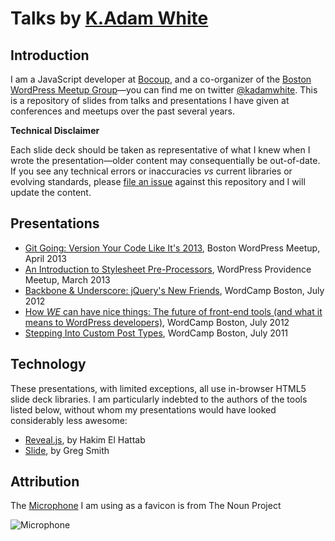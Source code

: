 # Talks by [K.Adam White](http://www.kadamwhite.com)

## Introduction

I am a JavaScript developer at [Bocoup](http://bocoup.com/), and a co-organizer of the [Boston WordPress Meetup Group](http://meetup.bostonwp.org/)&mdash;you can find me on twitter [@kadamwhite](http://twitter.com/kadamwhite). This is a repository of slides from talks and presentations I have given at conferences and meetups over the past several years.

**Technical Disclaimer**

Each slide deck should be taken as representative of what I knew when I wrote the presentation&mdash;older content may consequentially be out-of-date. If you see any technical errors or inaccuracies *vs* current libraries or evolving standards, please [file an issue](https://github.com/kadamwhite/talks/issues) against this repository and I will update the content.

## Presentations

* [Git Going: Version Your Code Like It's 2013](http://kadamwhite.github.io/talks/2013/git-going/), Boston WordPress Meetup, April 2013
* [An Introduction to Stylesheet Pre-Processors](http://kadamwhite.github.io/talks/2013/preprocessors/), WordPress Providence Meetup, March 2013
* [Backbone &amp; Underscore: jQuery's New Friends](http://kadamwhite.github.io/talks/2012/backbone-and-underscore/), WordCamp Boston, July 2012
* [How *WE* can have nice things: The future of front-end tools (and what it means to WordPress developers)](http://kadamwhite.github.io/talks/2012/front-end-and-wp/), WordCamp Boston, July 2012
* [Stepping Into Custom Post Types](http://www.slideshare.net/kadamwhite/stepping-into-custom-post-types), WordCamp Boston, July 2011</li>

## Technology

These presentations, with limited exceptions, all use in-browser HTML5 slide deck libraries. I am particularly indebted to the authors of the tools listed below, without whom my presentations would have looked considerably less awesome:

* [Reveal.js](https://github.com/hakimel/reveal.js), by Hakim El Hattab
* [Slide](https://github.com/incompl/slide), by Greg Smith

## Attribution

The [Microphone](http://thenounproject.com/noun/microphone/#icon-No171) I am using as a favicon is from The Noun Project

<img src="http://kadamwhite.github.io/talks/apple-touch-icon-precomposed.png" alt="Microphone" />
